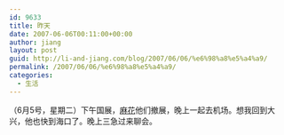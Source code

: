 ```yaml
---
id: 9633
title: 昨天
date: 2007-06-06T00:11:00+00:00
author: jiang
layout: post
guid: http://li-and-jiang.com/blog/2007/06/06/%e6%98%a8%e5%a4%a9/
permalink: /2007/06/06/%e6%98%a8%e5%a4%a9/
categories:
  - 生活
---
```

（6月5号，星期二）下午国展，[麻花](http://panshanghu.spaces.live.com/blog/cns!48FF0CB3CA580A89!796.entry)他们撤展，晚上一起去机场。想我回到大兴，他也快到海口了。晚上三急过来聊会。